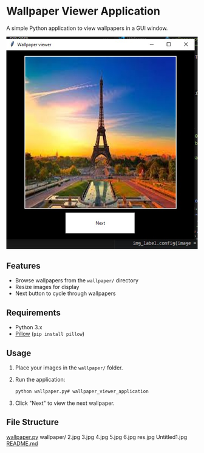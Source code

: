 # Wallpaper Viewer Application

A simple Python application to view wallpapers in a GUI window.

![screenshot](wallpaper/res.jpg)


## Features

- Browse wallpapers from the `wallpaper/` directory
- Resize images for display
- Next button to cycle through wallpapers

## Requirements

- Python 3.x
- [Pillow](https://python-pillow.org/) (`pip install pillow`)

## Usage

1. Place your images in the `wallpaper/` folder.
2. Run the application:

   ```sh
   python wallpaper.py# wallpaper_viewer_application

3. Click "Next" to view the next wallpaper.

## File Structure

[wallpaper.py](http://_vscodecontentref_/0)
wallpaper/
    2.jpg
    3.jpg
    4.jpg
    5.jpg
    6.jpg
    res.jpg
    Untitled1.jpg
[README.md](http://_vscodecontentref_/1)